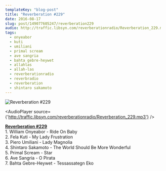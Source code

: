 ```yaml
---
templateKey: "blog-post"
title: "Reverberation #229"
date: 2016-08-17
slug: post/149077605247/reverberation229
audio: http://traffic.libsyn.com/reverberationradio/Reverberation_229.mp3
tags:
  - onyeabor
  - kuti
  - umiliani
  - primal scream
  - ave sangria
  - bahta gebre-heywet
  - allahlas
  - allah-las
  - reverberationradio
  - reverbradio
  - reverberation
  - shintaro sakamoto
---
```


![Reverberation #229](../images/77175b9c75101a85e0968daccb1dccacc407b92fc7da66ba9cb24260bfd572d4.jpg)

<AudioPlayer source={'http://traffic.libsyn.com/reverberationradio/Reverberation_229.mp3'} />

<p><a href="http://traffic.libsyn.com/reverberationradio/Reverberation_229.mp3"><b>Reverberation #229</b></a><br />1. William Onyeabor - Ride On Baby<br />2. Fela Kuti - My Lady Frustration<br />3. Piero Umiliani - Lady Magnolia<br />4. Shintaro Sakamoto - The World Should Be More Wonderful<br />5. Primal Scream - Star<br />6. Ave Sangria - O Pirata<br />7. Bahta Gebre-Heywet - Tessassategn Eko</p>
